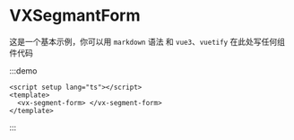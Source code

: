 # VXSegmantForm

这是一个基本示例，你可以用 `markdown` 语法 和 `vue3`、`vuetify` 在此处写任何组件代码

:::demo

```vue
<script setup lang="ts"></script>
<template>
  <vx-segment-form> </vx-segment-form>
</template>
```

<style scoped></style>

:::
